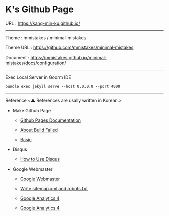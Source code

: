 # K's Github Page

URL : https://kang-min-ku.github.io/

-----------------------

Theme : mmistakes / minimal-mistakes

Theme URL : https://github.com/mmistakes/minimal-mistakes

Document : https://mmistakes.github.io/minimal-mistakes/docs/configuration/

-----------------------

Exec Local Server in Goorm IDE

	bundle exec jekyll serve --host 0.0.0.0 --port 4000
	
-----------------------

Reference <:warning: References are usally written in Korean.>

* Make Github Page 

	* [Github Pages Documentation](https://docs.github.com/en/pages)

	* [About Build Failed](https://velog.io/@shg4821/%EA%B9%83%ED%97%88%EB%B8%8C-%EB%B8%94%EB%A1%9C%EA%B7%B8-%EB%A7%8C%EB%93%A4%EA%B8%B0-1.5)
	
	* [Basic](https://velog.io/@zawook/Github-%EB%B8%94%EB%A1%9C%EA%B7%B8-%EB%A7%8C%EB%93%A4%EA%B8%B0-2)

* Disqus
	* [How to Use Disqus](https://devinlife.com/howto%20github%20pages/blog-disqus/)
	
* Google Webmaster

	* [Google Webmaster](https://gmlwjd9405.github.io/2017/10/20/include-blog-in-a-GoogleSearchEngine.html)
	
	* [Write sitemap.xml and robots.txt](https://www.ascentkorea.com/what-is-robots-txt-sitemap-xml/)
	
	* [Google Analytics 4](https://developers.google.com/analytics/devguides/collection/ga4)
	
	* [Google Analytics 4](https://dachata.com/google-marketing-platform/google-analytics-4/post/what-is-google-analytics-4/)

